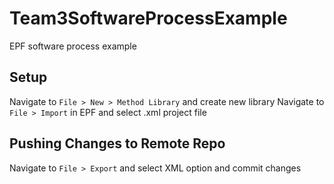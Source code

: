# Team3SoftwareProcessExample
EPF software process example

## Setup
Navigate to `File > New > Method Library` and create new library
Navigate to `File > Import` in EPF and select .xml project file

## Pushing Changes to Remote Repo
Navigate to `File > Export` and select XML option and commit changes
